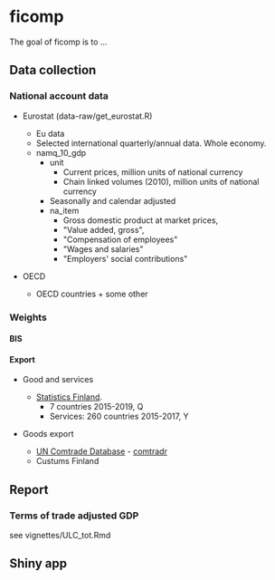 # ficomp

<!-- badges: start -->
<!-- badges: end -->

The goal of ficomp is to ...

## Data collection


### National account data 

- Eurostat (data-raw/get_eurostat.R)
  + Eu data
  + Selected international quarterly/annual data. Whole economy.
  + namq_10_gdp
    - unit
      + Current prices, million units of national currency
      + Chain linked volumes (2010), million units of national currency
    -  Seasonally and calendar adjusted
    - na_item
      + Gross domestic product at market prices, 
      + "Value added, gross", 
      + "Compensation of employees"
      + "Wages and salaries" 
      + "Employers' social contributions" 
  
- OECD
  + OECD countries + some other


### Weights

#### BIS

#### Export

* Good and services
  + [Statistics Finland](http://tilastokeskus.fi/til/tpulk/). 
    + 7 countries 2015-2019, Q
    + Services: 260 countries 2015-2017, Y

* Goods export
  + [UN Comtrade Database](https://comtrade.un.org/) - [comtradr](https://cran.r-project.org/web/packages/comtradr/)
  + Custums Finland

 

## Report

### Terms of trade adjusted GDP

see vignettes/ULC_tot.Rmd

## Shiny app


